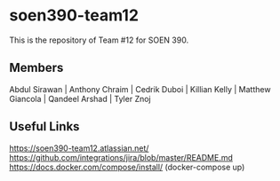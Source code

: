 # soen390-team12
This is the repository of Team #12 for SOEN 390.
## Members
Abdul Sirawan | Anthony Chraim | Cedrik Duboi | Killian Kelly | Matthew Giancola | Qandeel Arshad | Tyler Znoj
## Useful Links
https://soen390-team12.atlassian.net/
https://github.com/integrations/jira/blob/master/README.md
https://docs.docker.com/compose/install/ (docker-compose up)
